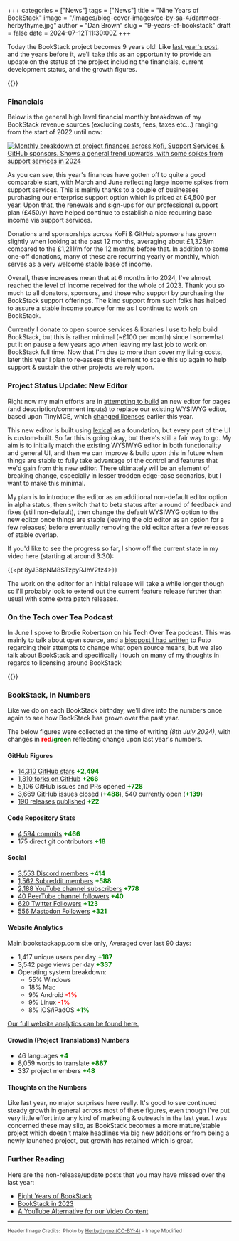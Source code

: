 +++
categories = ["News"]
tags = ["News"]
title = "Nine Years of BookStack"
image = "/images/blog-cover-images/cc-by-sa-4/dartmoor-herbythyme.jpg"
author = "Dan Brown"
slug = "9-years-of-bookstack"
draft = false
date = 2024-07-12T11:30:00Z
+++

Today the BookStack project becomes 9 years old! Like [last year's post](/blog/8-years-of-bookstack/), and the years before it,
we'll take this as an opportunity to provide an update on the status of the project including the
financials, current development status, and the growth figures.

{{<toc>}}

### Financials

Below is the general high level financial monthly breakdown of my BookStack revenue sources (excluding costs, fees, taxes etc...)
ranging from the start of 2022 until now:

[![Monthly breakdown of project finances across Kofi, Support Services & GitHub sponsors. Shows a general trend upwards, with some spikes from support services in 2024](/images/2024/07/finances.png)](/images/2024/07/finances.png)

As you can see, this year's finances have gotten off to quite a good comparable start, with March and June reflecting large
income spikes from support services. This is mainly thanks to a couple of businesses purchasing our enterprise support option
which is priced at £4,500 per year. Upon that, the renewals and sign-ups for our professional support plan (£450/y) have
helped continue to establish a nice recurring base income via support services.

Donations and sponsorships across KoFi & GitHub sponsors has grown slightly when looking at the past 12 months, 
averaging about £1,328/m compared to the £1,211/m for the 12 months before that.
In addition to some one-off donations, many of these are recurring yearly or monthly, which serves as a
very welcome stable base of income.

Overall, these increases mean that at 6 months into 2024, I've almost reached the level of income received for the 
whole of 2023. 
Thank you so much to all donators, sponsors, and those who support by purchasing the BookStack support offerings.
The kind support from such folks has helped to assure a stable income source for me as I continue to work on BookStack.

Currently I donate to open source services & libraries I use to help build BookStack, but this is rather minimal (~£100 per month)
since I somewhat put it on pause a few years ago when leaving my last job to work on BookStack full time.
Now that I'm due to more than cover my living costs, later this year I plan to re-assess this element to scale this up again to help
support & sustain the other projects we rely upon.

### Project Status Update: New Editor

Right now my main efforts are in [attempting to build](https://github.com/BookStackApp/BookStack/pull/5058) an new editor
for pages (and description/comment inputs) to replace our existing WYSIWYG editor, based upon TinyMCE,
which [changed licenses](https://github.com/BookStackApp/BookStack/issues/4908) earlier this year.

This new editor is built using [lexical](https://lexical.dev/) as a foundation, but every part of the UI is custom-built.
So far this is going okay, but there's still a fair way to go. 
My aim is to initially match the existing WYSIWYG editor in both functionality and general UI, and then we can improve & build
upon this in future when things are stable to fully take advantage of the control and features that we'd gain from this new editor.
There ultimately will be an element of breaking change, especially in lesser trodden edge-case scenarios, but I want to make this minimal.

My plan is to introduce the editor as an additional non-default editor option in alpha status, then switch that to beta status after
a round of feedback and fixes (still non-default), then change the default WYSIWYG option to the new editor once things are stable
(leaving the old editor as an option for a few releases) before eventually removing the old editor after a few releases
of stable overlap.

If you'd like to see the progress so far, I show off the current state in my video here (starting at around 3:30):

{{<pt 8yJ38pNM8STzpyRJhV2fz4>}}

The work on the editor for an initial release will take a while longer though so I'll probably look to extend out the current feature release further than usual with some extra
patch releases.

### On the Tech over Tea Podcast

In June I spoke to Brodie Robertson on his Tech Over Tea podcast.
This was mainly to talk about open source, and a [blogpost I had written](https://danb.me/blog/futo-open-source-definition/) to Futo
regarding their attempts to change what open source means, but we also talk about BookStack and specifically I
touch on many of my thoughts in regards to licensing around BookStack:

{{<yt WhCcvzT3IaE>}}


### BookStack, In Numbers

Like we do on each BookStack birthday, we'll dive into the numbers once again to see how BookStack has grown over the past year.

The below figures were collected at the time of writing *(8th July 2024)*, with changes in <strong style="color:red;">red</strong>/<strong style="color:green;">green</strong> reflecting change upon last year's numbers.

#### GitHub Figures

- [14,310 GitHub stars](https://github.com/BookStackApp/BookStack/stargazers) <strong style="color: green;">+2,494</strong>
- [1,810 forks on GitHub](https://github.com/BookStackApp/BookStack/network/members) <strong style="color: green;">+266</strong>
- 5,106 GitHub issues and PRs opened <strong style="color: green;">+728</strong>
- 3,669 GitHub issues closed (<strong style="color: green;">+488</strong>), 540 currently open (<strong style="color: green;">+139</strong>)
- [190 releases published](https://github.com/BookStackApp/BookStack/releases) <strong style="color: green;">+22</strong>

#### Code Repository Stats

- [4,594 commits](https://github.com/BookStackApp/BookStack/commits/development) <strong style="color: green;">+466</strong>
- 175 direct git contributors <strong style="color: green;">+18</strong>

#### Social

- [3,553 Discord members](https://discord.gg/ztkBqR2) <strong style="color: green;">+414</strong>
- [1,562 Subreddit members](https://www.reddit.com/r/BookStack/) <strong style="color: green;">+588</strong>
- [2,188 YouTube channel subscribers](https://www.youtube.com/c/BookStackApp) <strong style="color: green;">+778</strong>
- [40 PeerTube channel followers](https://foss.video/c/bookstack/videos) <strong style="color: green;">+40</strong>
- [620 Twitter Followers](https://twitter.com/bookstack_app) <strong style="color: green;">+123</strong>
- [556 Mastodon Followers](https://fosstodon.org/@bookstack) <strong style="color: green;">+321</strong>

#### Website Analytics

Main bookstackapp.com site only, Averaged over last 90 days:

- 1,417 unique users per day <strong style="color: green;">+187</strong>
- 3,542 page views per day  <strong style="color: green;">+337</strong>
- Operating system breakdown:
  - 55% Windows
  - 18% Mac
  - 9% Android <strong style="color: red;">-1%</strong>
  - 9% Linux <strong style="color: red;">-1%</strong>
  - 8% iOS/iPadOS <strong style="color: green;">+1%</strong>

[Our full website analytics can be found here.](https://analytics.bookstackapp.com/bookstackapp.com)

#### CrowdIn (Project Translations) Numbers

- 46 languages <strong style="color: green;">+4</strong>
- 8,059 words to translate <strong style="color: green;">+887</strong>
- 337 project members <strong style="color: green;">+48</strong>

#### Thoughts on the Numbers

Like last year, no major surprises here really.
It's good to see continued steady growth in general across most of these figures,
even though I've put very little effort into any kind of marketing & outreach in the last
year. I was concerned these may slip, as BookStack becomes a more mature/stable project which
doesn't make headlines via big new additions or from being a newly launched project, but growth has retained which is great.

### Further Reading

Here are the non-release/update posts that you may have missed over the last year:

- [Eight Years of BookStack](/blog/8-years-of-bookstack/)
- [BookStack in 2023](/blog/bookstack-in-2023/)
- [A YouTube Alternative for our Video Content](/blog/bookstack-on-foss-video/)

---


<span style="font-size: 0.8em;opacity:0.8;">Header Image Credits: &nbsp;<span>Photo by <a href="https://commons.wikimedia.org/wiki/File:From_O_Pupers_last_light-3.jpg">Herbythyme (CC-BY-4)</a> - Image Modified</span></span>